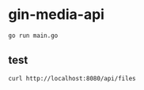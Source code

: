 # gin-media-api

```bash
go run main.go
```

## test

```bash
curl http://localhost:8080/api/files
```